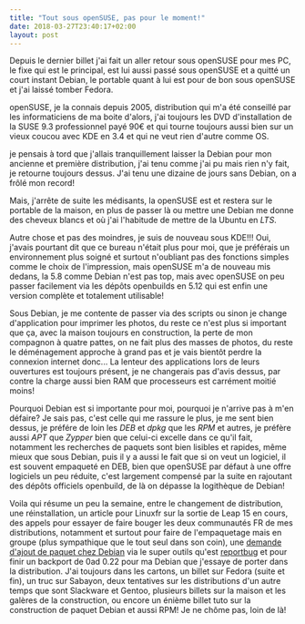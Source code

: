 ```yaml
---
title: "Tout sous openSUSE, pas pour le moment!"
date: 2018-03-27T23:40:17+02:00
layout: post
---
```

Depuis le dernier billet j'ai fait un aller retour sous openSUSE pour mes PC, le fixe qui est le principal, est lui aussi passé sous openSUSE et a quitté un court instant Debian, le portable quant à lui est pour de bon sous openSUSE et j'ai laissé tomber Fedora. 

openSUSE, je la connais depuis 2005, distribution qui m'a été conseillé par les informaticiens de ma boite d'alors, j'ai toujours les DVD d'installation de la SUSE 9.3 professionnel payé 90€ et qui tourne toujours aussi bien sur un vieux coucou avec KDE en 3.4 et qui ne veut rien d'autre comme OS.

je pensais à tord que j'allais tranquillement laisser la Debian pour mon ancienne et première distribution, j'ai tenu comme j'ai pu mais rien n'y fait, je retourne toujours dessus. J'ai tenu une dizaine de jours sans Debian, on a frôlé mon record!

Mais, j'arrête de suite les médisants, la openSUSE est et restera sur le portable de la maison, en plus de passer là ou mettre une Debian me donne des cheveux blancs et où j'ai l'habitude de mettre de la Ubuntu en *LTS*. 

Autre chose et pas des moindres, je suis de nouveau sous KDE!!! Oui, j'avais pourtant dit que ce bureau n'était plus pour moi, que je préférais un environnement plus soigné et surtout n'oubliant pas des fonctions simples comme le choix de l'impression, mais openSUSE m'a de nouveau mis dedans, la 5.8 comme Debian n'est pas top, mais avec openSUSE on peu passer facilement via les dépôts openbuilds en 5.12 qui est enfin une version complète et totalement utilisable!

Sous Debian, je me contente de passer via des scripts ou sinon je change d'application pour imprimer les photos, du reste ce n'est plus si important que ça, avec la maison toujours en construction, la perte de mon compagnon à quatre pattes, on ne fait plus des masses de photos, du reste le déménagement approche à grand pas et je vais bientôt perdre la connexion internet donc... La lenteur des applications lors de leurs ouvertures est toujours présent, je ne changerais pas d'avis dessus, par contre la charge aussi bien RAM que processeurs est carrément moitié moins!

Pourquoi Debian est si importante pour moi, pourquoi je n'arrive pas à m'en défaire? Je sais pas, c'est celle qui me rassure le plus, je me sent bien dessus, je préfére de loin les *DEB* et *dpkg* que les *RPM* et autres, je préfère aussi *APT* que *Zypper* bien que celui-ci excelle dans ce qu'il fait, notamment les recherches de paquets sont bien lisibles et rapides, même mieux que sous Debian, puis il y a aussi le fait que si on veut un logiciel, il est souvent empaqueté en DEB, bien que openSUSE par défaut à une offre logiciels un peu réduite, c'est largement compensé par la suite en rajoutant des dépôts officiels openbuild, de là on dépasse la logithèque de Debian!

Voila qui résume un peu la semaine, entre le changement de distribution, une réinstallation, un article pour Linuxfr sur la sortie de Leap 15 en cours, des appels pour essayer de faire bouger les deux communautés FR de mes distributions, notamment et surtout pour faire de l'empaquetage mais en groupe (plus sympathique que le tout seul dans son coin), une [demande d'ajout de paquet chez Debian](https://bugs.debian.org/cgi-bin/bugreport.cgi?bug=894260) via le super outils qu'est [reportbug](https://packages.debian.org/search?keywords=reportbug) et pour finir un backport de 0ad 0.22 pour ma Debian que j'essaye de porter dans la distribution. J'ai toujours dans les cartons, un billet sur Fedora (suite et fin), un truc sur Sabayon, deux tentatives sur les distributions d'un autre temps que sont Slackware et Gentoo, plusieurs billets sur la maison et les galères de la construction, ou encore un énième billet tuto sur la construction de paquet Debian et aussi RPM! Je ne chôme pas, loin de là!
